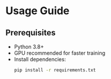 # Usage Guide

## Prerequisites  
- Python 3.8+  
- GPU recommended for faster training  
- Install dependencies:  
  ```bash
  pip install -r requirements.txt
